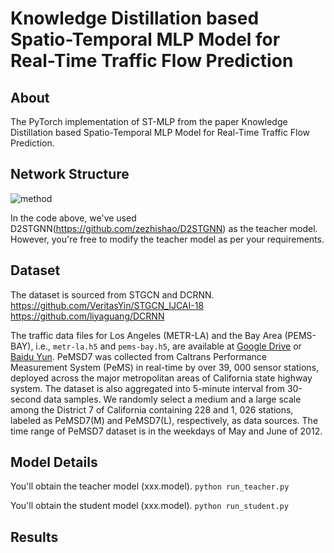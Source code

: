 # Knowledge Distillation based Spatio-Temporal MLP Model for Real-Time Traffic Flow Prediction

## About

The PyTorch implementation of ST-MLP from the paper Knowledge Distillation based Spatio-Temporal MLP Model for Real-Time Traffic Flow Prediction.

## Network Structure

![method](C:\Users\ZJF\Desktop\method.jpg)

In the code above, we've used D2STGNN(https://github.com/zezhishao/D2STGNN) as the teacher model. However, you're free to modify the teacher model as per your requirements. 

## Dataset

The dataset is sourced from STGCN and DCRNN.
https://github.com/VeritasYin/STGCN_IJCAI-18
https://github.com/liyaguang/DCRNN

The traffic data files for Los Angeles (METR-LA) and the Bay Area (PEMS-BAY), i.e., `metr-la.h5` and `pems-bay.h5`, are available at [Google Drive](https://drive.google.com/open?id=10FOTa6HXPqX8Pf5WRoRwcFnW9BrNZEIX) or [Baidu Yun](https://pan.baidu.com/s/14Yy9isAIZYdU__OYEQGa_g).
PeMSD7 was collected from Caltrans Performance Measurement System (PeMS) in real-time by over 39, 000 sensor stations, deployed across the major metropolitan areas of California state highway system. The dataset is also aggregated into 5-minute interval from 30-second data samples. We randomly select a medium and a large scale among the District 7 of California containing 228 and 1, 026 stations, labeled as PeMSD7(M) and PeMSD7(L), respectively, as data sources. The time range of PeMSD7 dataset is in the weekdays of May and June of 2012.


## Model Details

You'll obtain the teacher model (xxx.model).
`python run_teacher.py` 

You'll obtain the student model (xxx.model).
`python run_student.py`


## Results



